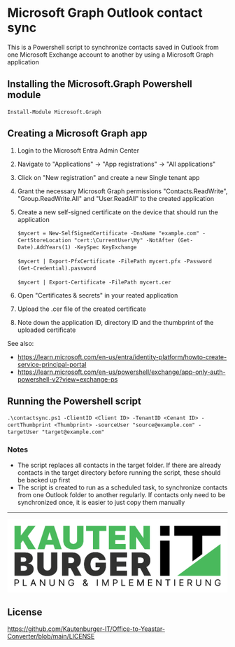 # Microsoft Graph Outlook contact sync

This is a Powershell script to synchronize contacts saved in Outlook from one Microsoft Exchange account to another by using a Microsoft Graph application

## Installing the Microsoft.Graph Powershell module ##

    Install-Module Microsoft.Graph

## Creating a Microsoft Graph app ##

1. Login to the Microsoft Entra Admin Center
2. Navigate to "Applications" -> "App registrations" -> "All applications"
3. Click on "New registration" and create a new Single tenant app
4. Grant the necessary Microsoft Graph permissions "Contacts.ReadWrite", "Group.ReadWrite.All" and "User.ReadAll" to the created application
5. Create a new self-signed certificate on the device that should run the application

       $mycert = New-SelfSignedCertificate -DnsName "example.com" -CertStoreLocation "cert:\CurrentUser\My" -NotAfter (Get-Date).AddYears(1) -KeySpec KeyExchange
        
       $mycert | Export-PfxCertificate -FilePath mycert.pfx -Password (Get-Credential).password
        
       $mycert | Export-Certificate -FilePath mycert.cer

6. Open "Certificates & secrets" in your reated application
7. Upload the .cer file of the created certificate
8. Note down the application ID, directory ID and the thumbprint of the uploaded certificate

See also:

- https://learn.microsoft.com/en-us/entra/identity-platform/howto-create-service-principal-portal
- https://learn.microsoft.com/en-us/powershell/exchange/app-only-auth-powershell-v2?view=exchange-ps

## Running the Powershell script ##

    .\contactsync.ps1 -ClientID <Client ID> -TenantID <Cenant ID> -certThumbprint <Thumbprint> -sourceUser "source@example.com" -targetUser "target@example.com"

### Notes

- The script replaces all contacts in the target folder. If there are already contacts in the target directory before running the script, these should be backed up first
- The script is created to run as a scheduled task, to synchronize contacts from one Outlook folder to another regularly. If contacts only need to be synchronized once, it is easier to just copy them manually

------------
![Logo](https://github.com/Kautenburger-IT/Kautenburger-IT/raw/main/Logo_Kautenburger-IT.png)
##  License 
https://github.com/Kautenburger-IT/Office-to-Yeastar-Converter/blob/main/LICENSE

